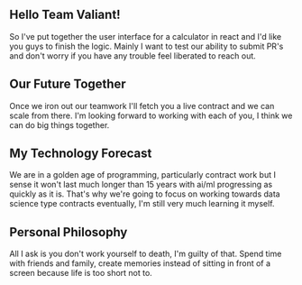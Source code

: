 

## Hello Team Valiant!

So I've put together the user interface for a calculator in react and I'd like 
you guys to finish the logic. Mainly I want to test our ability to submit PR's 
and don't worry if you have any trouble feel liberated to reach out.

## Our Future Together

Once we iron out our teamwork I'll fetch you a live contract and we can scale 
from there. I'm looking forward to working with each of you, I think we can do 
big things together.

## My Technology Forecast

We are in a golden age of programming, particularly contract work but I sense it 
won't last much longer than 15 years with ai/ml progressing as quickly as it is. 
That's why we're going to focus on working towards data science type contracts 
eventually, I'm still very much learning it myself.

## Personal Philosophy

All I ask is you don't work yourself to death, I'm guilty of that. Spend time with 
friends and family, create memories instead of sitting in front of a screen because 
life is too short not to.
